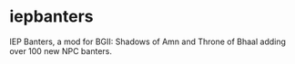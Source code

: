 iepbanters
==========

IEP Banters, a mod for BGII: Shadows of Amn and Throne of Bhaal adding over 100 new NPC banters.